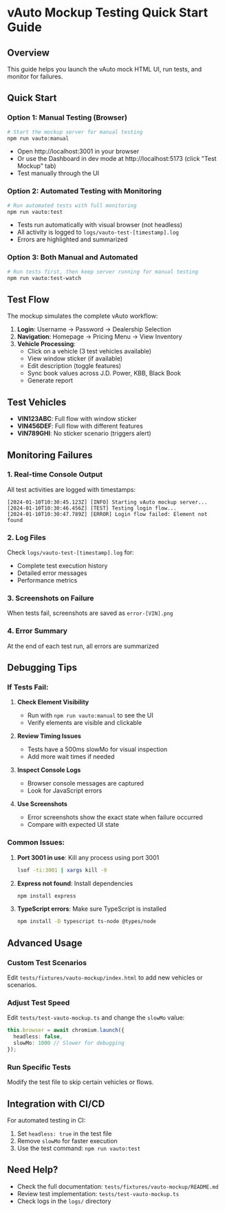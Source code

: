 # vAuto Mockup Testing Quick Start Guide

## Overview
This guide helps you launch the vAuto mock HTML UI, run tests, and monitor for failures.

## Quick Start

### Option 1: Manual Testing (Browser)
```bash
# Start the mockup server for manual testing
npm run vauto:manual
```
- Open http://localhost:3001 in your browser
- Or use the Dashboard in dev mode at http://localhost:5173 (click "Test Mockup" tab)
- Test manually through the UI

### Option 2: Automated Testing with Monitoring
```bash
# Run automated tests with full monitoring
npm run vauto:test
```
- Tests run automatically with visual browser (not headless)
- All activity is logged to `logs/vauto-test-[timestamp].log`
- Errors are highlighted and summarized

### Option 3: Both Manual and Automated
```bash
# Run tests first, then keep server running for manual testing
npm run vauto:test-watch
```

## Test Flow

The mockup simulates the complete vAuto workflow:

1. **Login**: Username → Password → Dealership Selection
2. **Navigation**: Homepage → Pricing Menu → View Inventory
3. **Vehicle Processing**:
   - Click on a vehicle (3 test vehicles available)
   - View window sticker (if available)
   - Edit description (toggle features)
   - Sync book values across J.D. Power, KBB, Black Book
   - Generate report

## Test Vehicles

- **VIN123ABC**: Full flow with window sticker
- **VIN456DEF**: Full flow with different features  
- **VIN789GHI**: No sticker scenario (triggers alert)

## Monitoring Failures

### 1. Real-time Console Output
All test activities are logged with timestamps:
```
[2024-01-10T10:30:45.123Z] [INFO] Starting vAuto mockup server...
[2024-01-10T10:30:46.456Z] [TEST] Testing login flow...
[2024-01-10T10:30:47.789Z] [ERROR] Login flow failed: Element not found
```

### 2. Log Files
Check `logs/vauto-test-[timestamp].log` for:
- Complete test execution history
- Detailed error messages
- Performance metrics

### 3. Screenshots on Failure
When tests fail, screenshots are saved as `error-[VIN].png`

### 4. Error Summary
At the end of each test run, all errors are summarized

## Debugging Tips

### If Tests Fail:

1. **Check Element Visibility**
   - Run with `npm run vauto:manual` to see the UI
   - Verify elements are visible and clickable

2. **Review Timing Issues**
   - Tests have a 500ms slowMo for visual inspection
   - Add more wait times if needed

3. **Inspect Console Logs**
   - Browser console messages are captured
   - Look for JavaScript errors

4. **Use Screenshots**
   - Error screenshots show the exact state when failure occurred
   - Compare with expected UI state

### Common Issues:

1. **Port 3001 in use**: Kill any process using port 3001
   ```bash
   lsof -ti:3001 | xargs kill -9
   ```

2. **Express not found**: Install dependencies
   ```bash
   npm install express
   ```

3. **TypeScript errors**: Make sure TypeScript is installed
   ```bash
   npm install -D typescript ts-node @types/node
   ```

## Advanced Usage

### Custom Test Scenarios
Edit `tests/fixtures/vauto-mockup/index.html` to add new vehicles or scenarios.

### Adjust Test Speed
Edit `tests/test-vauto-mockup.ts` and change the `slowMo` value:
```typescript
this.browser = await chromium.launch({
  headless: false,
  slowMo: 1000 // Slower for debugging
});
```

### Run Specific Tests
Modify the test file to skip certain vehicles or flows.

## Integration with CI/CD

For automated testing in CI:
1. Set `headless: true` in the test file
2. Remove `slowMo` for faster execution
3. Use the test command: `npm run vauto:test`

## Need Help?

- Check the full documentation: `tests/fixtures/vauto-mockup/README.md`
- Review test implementation: `tests/test-vauto-mockup.ts`
- Check logs in the `logs/` directory 